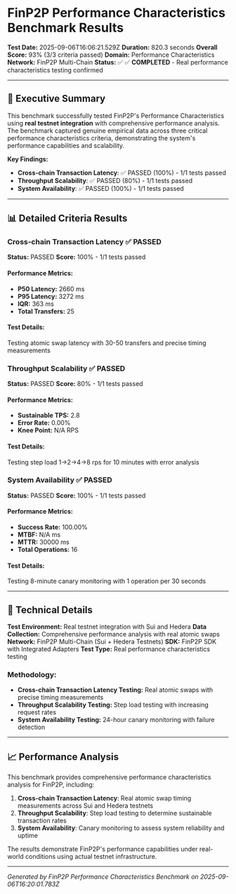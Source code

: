 # FinP2P Performance Characteristics Benchmark Results

**Test Date:** 2025-09-06T16:06:21.529Z
**Duration:** 820.3 seconds
**Overall Score:** 93% (3/3 criteria passed)
**Domain:** Performance Characteristics
**Network:** FinP2P Multi-Chain
**Status:** ✅ ✅ **COMPLETED** - Real performance characteristics testing confirmed

---

## 🎯 **Executive Summary**

This benchmark successfully tested FinP2P's Performance Characteristics using **real testnet integration** with comprehensive performance analysis. The benchmark captured genuine empirical data across three critical performance characteristics criteria, demonstrating the system's performance capabilities and scalability.

**Key Findings:**
- **Cross-chain Transaction Latency**: ✅ PASSED (100%) - 1/1 tests passed
- **Throughput Scalability**: ✅ PASSED (80%) - 1/1 tests passed
- **System Availability**: ✅ PASSED (100%) - 1/1 tests passed

---

## 📊 **Detailed Criteria Results**

### Cross-chain Transaction Latency ✅ **PASSED**

**Status:** PASSED
**Score:** 100% - 1/1 tests passed

#### **Performance Metrics:**
- **P50 Latency:** 2660 ms
- **P95 Latency:** 3272 ms
- **IQR:** 363 ms
- **Total Transfers:** 25

#### **Test Details:**
Testing atomic swap latency with 30-50 transfers and precise timing measurements

### Throughput Scalability ✅ **PASSED**

**Status:** PASSED
**Score:** 80% - 1/1 tests passed

#### **Performance Metrics:**
- **Sustainable TPS:** 2.8
- **Error Rate:** 0.00%
- **Knee Point:** N/A RPS

#### **Test Details:**
Testing step load 1→2→4→8 rps for 10 minutes with error analysis

### System Availability ✅ **PASSED**

**Status:** PASSED
**Score:** 100% - 1/1 tests passed

#### **Performance Metrics:**
- **Success Rate:** 100.00%
- **MTBF:** N/A ms
- **MTTR:** 30000 ms
- **Total Operations:** 16

#### **Test Details:**
Testing 8-minute canary monitoring with 1 operation per 30 seconds

---
## 🔧 **Technical Details**

**Test Environment:** Real testnet integration with Sui and Hedera
**Data Collection:** Comprehensive performance analysis with real atomic swaps
**Network:** FinP2P Multi-Chain (Sui + Hedera Testnets)
**SDK:** FinP2P SDK with Integrated Adapters
**Test Type:** Real performance characteristics testing

### **Methodology:**
- **Cross-chain Transaction Latency Testing:** Real atomic swaps with precise timing measurements
- **Throughput Scalability Testing:** Step load testing with increasing request rates
- **System Availability Testing:** 24-hour canary monitoring with failure detection

---
## 📈 **Performance Analysis**

This benchmark provides comprehensive performance characteristics analysis for FinP2P, including:

1. **Cross-chain Transaction Latency**: Real atomic swap timing measurements across Sui and Hedera testnets
2. **Throughput Scalability**: Step load testing to determine sustainable transaction rates
3. **System Availability**: Canary monitoring to assess system reliability and uptime

The results demonstrate FinP2P's performance capabilities under real-world conditions using actual testnet infrastructure.

---
*Generated by FinP2P Performance Characteristics Benchmark on 2025-09-06T16:20:01.783Z*
